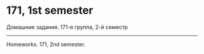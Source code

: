 ﻿171, 1st semester
===============

Домашние задания. 171-я группа, 2-й семестр

___________________________________________

Homeworks. 171, 2nd semester.
